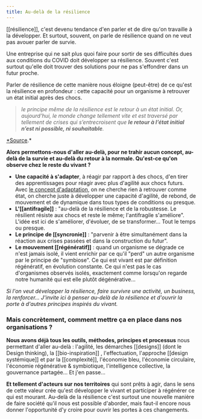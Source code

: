 ```yaml
---
title: Au-delà de la résilience
---
```

[[résilience]], c'est devenu tendance d'en parler et de dire qu'on travaille à la développer. Et surtout, souvent, on parle de résilience quand on ne veut pas avouer parler de survie.

Une entreprise qui ne sait plus quoi faire pour sortir de ses difficultés dues aux conditions du COVID doit développer sa résilience. Souvent c'est surtout qu'elle doit trouver des solutions pour ne pas s'effondrer dans un futur proche.

Parler de résilience de cette manière nous éloigne (peut-être) de ce qu'est la résilience en profondeur : cette capacité pour un organisme à retrouver un état initial après des chocs.

> _le principe même de la résilience est le retour à un état initial. Or, aujourd’hui, le monde change tellement vite et est traversé par tellement de crises qui s’entrecroisent que **le retour à l’état initial n’est ni possible, ni souhaitable**._

[\*Source](https://www.ladn.eu/entreprises-innovantes/nouvelles-gouvernances/stop-resilience-adaptation-christian-clot/).\*

**Alors permettons-nous d'aller au-delà, pour ne trahir aucun concept, au-delà de la survie et au-delà du retour à la normale. Qu'est-ce qu'on observe chez le reste du vivant ?**

-   **Une capacité à s'adapter**, à réagir par rapport à des chocs, d'en tirer des apprentissages pour réagir avec plus d'agilité aux chocs futurs. Avec [le concept d'adaptation](https://www.ladn.eu/entreprises-innovantes/nouvelles-gouvernances/stop-resilience-adaptation-christian-clot/), on ne cherche rien à retrouver comme état, on cherche juste à développer une capacité d'agilité, de rebond, de mouvement et de dynamique dans tous types de conditions ou presque.
-   **L'[[antifragile]]** : "au-delà de la résilience et de la robustesse. Le résilient résiste aux chocs et reste le même; l'antifragile s'améliore". L'idée est ici de s'améliorer, d'évoluer, de se transformer... Tout le temps ou presque.
-   **Le principe de [[syncronie]]** : "parvenir à être simultanément dans la réaction aux crises passées et dans la construction du futur".
-   **Le mouvement [[régénératif]]** : quand un organisme se dégrade ce n'est jamais isolé, il vient enrichir par ce qu'il "perd" un autre organisme par le principe de "symbiose". Ce qui est vivant est par définition régénératif, en évolution constante. Ce qui n'est pas le cas d'organismes observés isolés, exactement comme lorsqu'on regarde notre humanité qui est elle plutôt dégénérative...

_Si l'on veut développer la résilience, faire survivre une activité, un business, la renforcer... J'invite ici à penser au-delà de la résilience et d'ouvrir la porte à d'autres principes inspirés du vivant._

### Mais concrètement, comment mettre ça en place dans nos organisations ?

**Nous avons déjà tous les outils, méthodes, principes et processus** nous permettant d'aller au-delà : l'agilité, les démarches [[designs]] (dont le Design thinking), la [[bio-inspiration]] , l'effectuation, l'approche [[design systémique]] et par la [[complexité]], l'économie bleu, l'économie circulaire, l'économie régénérative & symbiotique, l'intelligence collective, la gouvernance partagée... Et j'en passe...

**Et tellement d'acteurs sur nos territoires** qui sont prêts à agir, dans le sens de cette valeur crée qu'est développer le vivant et participer à régénérer ce qui est mourant. Au-delà de la résilience c'est surtout une nouvelle manière de faire société qu'il nous est possible d'aborder, mais faut-il encore nous donner l'opportunité d'y croire pour ouvrir les portes à ces changements.
